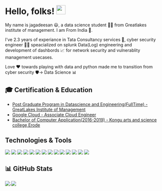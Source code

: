 # Hello, folks! <img src="https://raw.githubusercontent.com/MartinHeinz/MartinHeinz/master/wave.gif" width="30px">
My name is jagadeesan :smiley:, a data science student :man_student: from Greatlakes institute of management. I am From India 🏡.

I've 2.3 years of experiance in Tata Consultancy services :office:, cyber security engineer :man_technologist:	speacialized on splunk Data(Log) engineering and development of dashbords :chart_with_upwards_trend: for network security and vulnerablity management usecases.

Love :heart: towards playing with data and python made me to transition from cyber security :shield:-> Data Science :bar_chart:
## 🎓 Certification & Education
  <ul>
<li> <a href='https://eportfolio.greatlearning.in/jagadeesan-muthuvel'>Post Graduate Program in Datascience and Engineering(FullTime) - GreatLakes Institute of Management</a> 
  </li>
    <li> <a href='https://googlecloudcertified.credential.net/profile/48f4a48ec62c3677780b1d464bf8c5d2642693b1'>Google Cloud - Associate Cloud Engineer</a> 
  </li>  
<li> <a href='https://www.linkedin.com/in/jagadeesan-muthuvel'>Bachelor of Computer Application(2016-2019) - Kongu arts and science college,Erode</a>
  </li>
  
</ul>

## Technologies & Tools
![](https://img.shields.io/badge/Code-Python-3fb48b?style=plastic&logo=python&logoColor=white)
![](https://img.shields.io/badge/Code-Javascript-3fb48b?style=plastic&logo=javascript&logoColor=white)
![](https://img.shields.io/badge/Code-C-3fb48b?style=plastic&logo=C&logoColor=white)
![](https://img.shields.io/badge/Code-PHP-3fb48b?style=plastic&logo=php&logoColor=white)
![](https://img.shields.io/badge/Data_processing-Pandas-3fb48b?style=plastic&logo=pandas&logoColor=white)
![](https://img.shields.io/badge/Data_Visualization-Matplotlib_seaborn_plotly-3fb48b?style=plastic&logo=plotly&logoColor=white)
![](https://img.shields.io/badge/OS-Linux-3fb48b?style=plastic&logo=linux&logoColor=white)
![](https://img.shields.io/badge/Database-Mysql-3fb48b?style=plastic&logo=mysql&logoColor=white)
![](https://img.shields.io/badge/BigData-Splunk-3fb48b?style=plastic&logo=splunk&logoColor=white)
![](https://img.shields.io/badge/BigData-Elastic(ELK)-3fb48b?style=plastic&logo=elastic&logoColor=white)
![](https://img.shields.io/badge/Cloud-Google_Cloud-3fb48b?style=plastic&logo=googlecloud&logoColor=white)
![](https://img.shields.io/badge/Cloud-Azure-3fb48b?style=plastic&logo=microsoftazure&logoColor=white)
![](https://img.shields.io/badge/Devops-GIT-3fb48b?style=plastic&logo=github&logoColor=white)
![](https://img.shields.io/badge/Devops-Docker-3fb48b?style=plastic&logo=docker&logoColor=white)








## 📊 GitHub Stats

<!--
![jagadeesan's GitHub stats](https://github-readme-stats.vercel.app/api?username=jagadeesanmuthuvel&count_private=true&show_icons=true&theme=radical)

[![Top Langs](https://github-readme-stats.vercel.app/api/top-langs/?username=jagadeesanmuthuvel&count_private=true&langs_count=8)](https://github.com/jagadeesanmuthuvel/github-readme-stats)
-->

<a href="https://github.com/jagadeesanmuthuvel/github-readme-stats">
  <img align="center" src="https://github-readme-stats.vercel.app/api?username=jagadeesanmuthuvel&count_private=true&show_icons=true&theme=radical"/>
</a>

<a href="https://github.com/jagadeesanmuthuvel/github-readme-stats">
  <img align="center" src="https://github-readme-stats.vercel.app/api/top-langs/?username=jagadeesanmuthuvel&count_private=true&langs_count=8&theme=radical"/>
</a>

